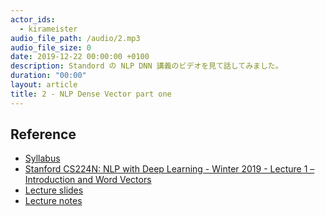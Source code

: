 ```yaml
---
actor_ids:
  - kirameister
audio_file_path: /audio/2.mp3
audio_file_size: 0
date: 2019-12-22 00:00:00 +0100
description: Standord の NLP DNN 講義のビデオを見て話してみました。
duration: "00:00"
layout: article
title: 2 - NLP Dense Vector part one
---
```



## Reference
- [Syllabus](http://web.stanford.edu/class/cs224n/index.html#schedule)
- [Stanford CS224N: NLP with Deep Learning - Winter 2019 - Lecture 1 – Introduction and Word Vectors](https://www.youtube.com/watch?v=8rXD5-xhemo&list=PLoROMvodv4rOhcuXMZkNm7j3fVwBBY42z)
- [Lecture slides](http://web.stanford.edu/class/cs224n/slides/cs224n-2019-lecture01-wordvecs1.pdf)
- [Lecture notes](http://web.stanford.edu/class/cs224n/readings/cs224n-2019-notes01-wordvecs1.pdf)


